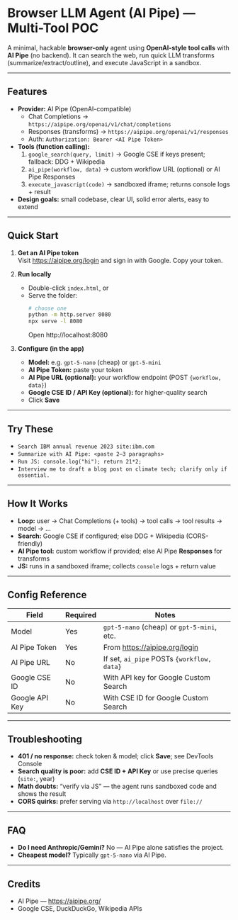 # Browser LLM Agent (AI Pipe) — Multi-Tool POC

A minimal, hackable **browser-only** agent using **OpenAI-style tool calls** with **AI Pipe** (no backend).
It can search the web, run quick LLM transforms (summarize/extract/outline), and execute JavaScript in a sandbox.

---

## Features

- **Provider:** AI Pipe (OpenAI-compatible)
  - Chat Completions → `https://aipipe.org/openai/v1/chat/completions`
  - Responses (transforms) → `https://aipipe.org/openai/v1/responses`
  - Auth: `Authorization: Bearer <AI Pipe Token>`
- **Tools (function calling):**
  1) `google_search(query, limit)` → Google CSE if keys present; fallback: DDG + Wikipedia  
  2) `ai_pipe(workflow, data)` → custom workflow URL (optional) or AI Pipe Responses  
  3) `execute_javascript(code)` → sandboxed iframe; returns console logs + result
- **Design goals:** small codebase, clear UI, solid error alerts, easy to extend

---

## Quick Start

1. **Get an AI Pipe token**  
   Visit https://aipipe.org/login and sign in with Google. Copy your token.

2. **Run locally**  
   - Double-click `index.html`, or
   - Serve the folder:
     ```bash
     # choose one
     python -m http.server 8080
     npx serve -l 8080
     ```
     Open http://localhost:8080

3. **Configure (in the app)**  
   - **Model:** e.g. `gpt-5-nano` (cheap) or `gpt-5-mini`  
   - **AI Pipe Token:** paste your token  
   - **AI Pipe URL (optional):** your workflow endpoint (POST `{workflow, data}`)  
   - **Google CSE ID / API Key (optional):** for higher-quality search  
   - Click **Save**

---

## Try These

- `Search IBM annual revenue 2023 site:ibm.com`
- `Summarize with AI Pipe: <paste 2–3 paragraphs>`
- `Run JS: console.log("hi"); return 21*2;`
- `Interview me to draft a blog post on climate tech; clarify only if essential.`

---

## How It Works

- **Loop:** user → Chat Completions (+ tools) → tool calls → tool results → model → …  
- **Search:** Google CSE if configured; else DDG + Wikipedia (CORS-friendly)  
- **AI Pipe tool:** custom workflow if provided; else AI Pipe **Responses** for transforms  
- **JS:** runs in a sandboxed iframe; collects `console` logs + return value

---

## Config Reference

| Field           | Required | Notes                                           |
|-----------------|----------|-------------------------------------------------|
| Model           | Yes      | `gpt-5-nano` (cheap) or `gpt-5-mini`, etc.  |
| AI Pipe Token   | Yes      | From https://aipipe.org/login                   |
| AI Pipe URL     | No       | If set, `ai_pipe` POSTs `{workflow, data}`     |
| Google CSE ID   | No       | With API key for Google Custom Search           |
| Google API Key  | No       | With CSE ID for Google Custom Search            |

---

## Troubleshooting

- **401 / no response:** check token & model; click **Save**; see DevTools Console  
- **Search quality is poor:** add **CSE ID + API Key** or use precise queries (`site:`, year)  
- **Math doubts:** “verify via JS” — the agent runs sandboxed code and shows the result  
- **CORS quirks:** prefer serving via `http://localhost` over `file://`

---

## FAQ

- **Do I need Anthropic/Gemini?** No — AI Pipe alone satisfies the project.  
- **Cheapest model?** Typically `gpt-5-nano` via AI Pipe.

---

## Credits

- AI Pipe — https://aipipe.org/  
- Google CSE, DuckDuckGo, Wikipedia APIs
